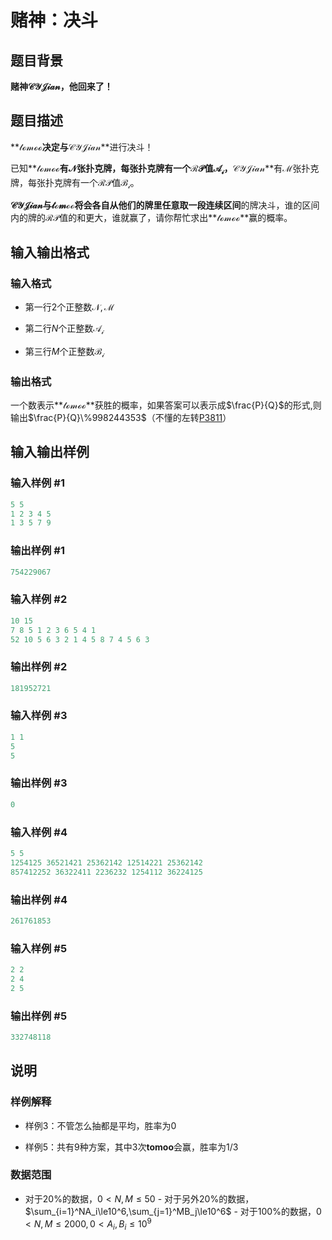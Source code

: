 # 赌神：决斗

## 题目背景

**赌神$\mathcal{CYJian}$，他回来了！**

## 题目描述

**$\mathcal{tomoo}$**决定与**$\mathcal{CYJian}$**进行决斗！

已知**$\mathcal{tomoo}$**有$\mathcal{N}$张扑克牌，每张扑克牌有一个$\mathcal{RP}$值$\mathcal{A_i}$，**$\mathcal{CYJian}$**有$\mathcal{M}$张扑克牌，每张扑克牌有一个$\mathcal{RP}$值$\mathcal{B_i}$。

**$\mathcal{CYJian}$**与**$\mathcal{tomoo}$**将会各自从他们的牌里任意取一段**连续区间**的牌决斗，谁的区间内的牌的$\mathcal{RP}$值的和更大，谁就赢了，请你帮忙求出**$\mathcal{tomoo}$**赢的概率。

## 输入输出格式

### 输入格式

- 第一行$2$个正整数$\mathcal{N,M}$

- 第二行$N$个正整数$\mathcal{A_i}$

- 第三行$M$个正整数$\mathcal{B_i}$

### 输出格式

一个数表示**$\mathcal{tomoo}$**获胜的概率，如果答案可以表示成$\frac{P}{Q}$的形式,则输出$\frac{P}{Q}\%998244353$（不懂的左转[P3811](https://www.luogu.org/problemnew/show/P3811)）

## 输入输出样例

### 输入样例 #1

```cpp
5 5
1 2 3 4 5
1 3 5 7 9
```


### 输出样例 #1

```cpp
754229067
```


### 输入样例 #2

```cpp
10 15
7 8 5 1 2 3 6 5 4 1 
52 10 5 6 3 2 1 4 5 8 7 4 5 6 3
```


### 输出样例 #2

```cpp
181952721
```


### 输入样例 #3

```cpp
1 1
5
5
```


### 输出样例 #3

```cpp
0
```


### 输入样例 #4

```cpp
5 5
1254125 36521421 25362142 12514221 25362142
857412252 36322411 2236232 1254112 36224125
```


### 输出样例 #4

```cpp
261761853
```


### 输入样例 #5

```cpp
2 2
2 4
2 5
```


### 输出样例 #5

```cpp
332748118
```


## 说明

### 样例解释

- 样例$3$：不管怎么抽都是平均，胜率为$0$

- 样例$5$：共有$9$种方案，其中$3$次**tomoo**会赢，胜率为$1/3$

### 数据范围

- 对于$20\%$的数据，$0<N,M\le50$ - 对于另外$20\%$的数据，$\sum_{i=1}^NA_i\le10^6,\sum_{j=1}^MB_j\le10^6$ - 对于$100\%$的数据，$0<N,M\le2000,0<A_i,B_i\le10^9$

